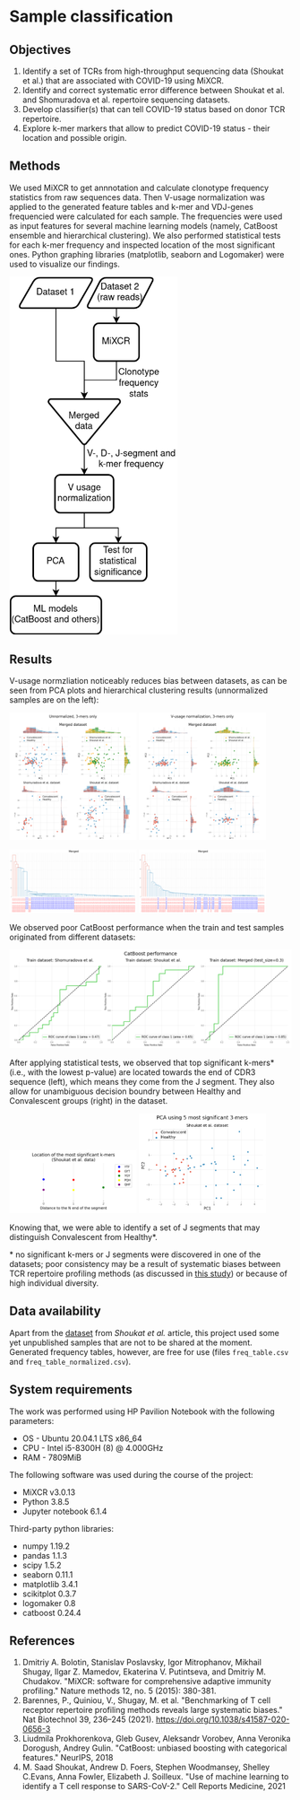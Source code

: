 # Sample classification

## Objectives
1. Identify a set of TCRs from high-throughput sequencing data (Shoukat et al.) that are associated with COVID-19 using MiXCR.
2. Identify and correct systematic error difference between Shoukat et al. and Shomuradova et al. repertoire sequencing datasets.
3. Develop classifier(s) that can tell COVID-19 status based on donor TCR repertoire.
4. Explore k-mer markers that allow to predict COVID-19 status - their location and possible origin.

## Methods

We used MiXCR to get annnotation and calculate clonotype frequency statistics from raw sequences data. Then V-usage normalization was applied to the generated feature tables and k-mer and VDJ-genes frequencied were calculated for each sample. The frequencies were used as input features for several machine learning models (namely, CatBoost ensemble and hierarchical clustering). We also performed statistical tests for each k-mer frequency and inspected location of the most significant ones. Python graphing libraries (matplotlib, seaborn and Logomaker) were used to visualize our findings.

<img src="plots/Flowchart.png" width="300">

## Results

V-usage normzliation noticeably reduces bias between datasets, as can be seen from PCA plots and hierarchical clustering results (unnormalized samples are on the left):

<p float="center">
  <img src="plots/Unnormalized 3-mers only.png " width="45%" />
  <img src="plots/V-usage normalization 3-mers only.png" width="45%" /> 
</p>

<p float="center">
  <img src="plots/cluster_by_origin_only_kmers_not_normalized.png" width="45%" />
  <img src="plots/cluster_by_origin_only_kmers.png" width="45%" /> 
</p>

We observed poor CatBoost performance when the train and test samples originated from different datasets:

<img src="plots/catboost_roc.png" width="900">

After applying statistical tests, we observed that top significant k-mers* (i.e., with the lowest p-value) are located towards the end of CDR3 sequence (left), which means they come from the J segment. They also allow for unambiguous decision boundry between Healthy and Convalescent groups (right) in the dataset.

<p float="center">
  <img src="plots/ssk_location_fixed.png" width="45%" />
  <img src="plots/ssk_pca_Shoukat.png" width="45%" /> 
</p>

Knowing that, we were able to identify a set of J segments that may distinguish Convalescent from Healthy*.

\* no significant k-mers or J segments were discovered in one of the datasets; poor consistency may be a result of systematic biases between TCR repertoire profiling methods (as discussed in [this study](https://www.nature.com/articles/s41587-020-0656-3)) or because of high individual diversity.

## Data availability
Apart from the [dataset](https://www.ebi.ac.uk/ena/browser/view/PRJEB38339) from _Shoukat et al._ article, this project used some yet unpublished samples that are not to be shared at the moment. Generated frequency tables, however, are free for use (files `freq_table.csv` and `freq_table_normalized.csv`).

## System requirements 

The work was performed using HP Pavilion Notebook with the following parameters:
* OS - Ubuntu 20.04.1 LTS x86_64 
* CPU - Intel i5-8300H (8) @ 4.000GHz
* RAM - 7809MiB

The following software was used during the course of the project:
* MiXCR v3.0.13
* Python 3.8.5
* Jupyter notebook 6.1.4

Third-party python libraries:
* numpy 1.19.2
* pandas 1.1.3
* scipy 1.5.2
* seaborn 0.11.1
* matplotlib 3.4.1
* scikitplot 0.3.7
* logomaker 0.8 
* catboost 0.24.4

## References 

1. Dmitriy A. Bolotin, Stanislav Poslavsky, Igor Mitrophanov, Mikhail Shugay, Ilgar Z. Mamedov, Ekaterina V. Putintseva, and Dmitriy M. Chudakov. "MiXCR: software for comprehensive adaptive immunity profiling." Nature methods 12, no. 5 (2015): 380-381.
2. Barennes, P., Quiniou, V., Shugay, M. et al. "Benchmarking of T cell receptor repertoire profiling methods reveals large systematic biases." Nat Biotechnol 39, 236–245 (2021). https://doi.org/10.1038/s41587-020-0656-3
3. Liudmila Prokhorenkova, Gleb Gusev, Aleksandr Vorobev, Anna Veronika Dorogush, Andrey Gulin. "CatBoost: unbiased boosting with categorical features." NeurIPS, 2018
4. M. Saad Shoukat, Andrew D. Foers, Stephen Woodmansey, Shelley C.Evans, Anna Fowler, Elizabeth J. Soilleux. "Use of machine learning to identify a T cell response to SARS-CoV-2." Cell Reports Medicine, 2021
 
